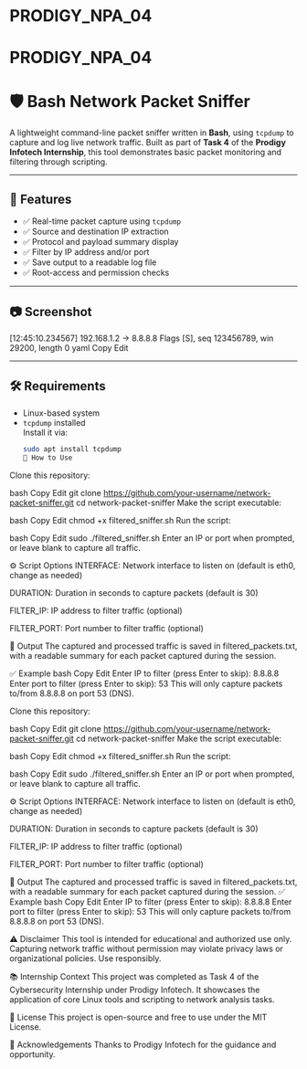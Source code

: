 # PRODIGY_NPA_04

# PRODIGY_NPA_04
# 🛡️ Bash Network Packet Sniffer

A lightweight command-line packet sniffer written in **Bash**, using `tcpdump` to capture and log live network traffic. Built as part of **Task 4** of the **Prodigy Infotech Internship**, this tool demonstrates basic packet monitoring and filtering through scripting.

---

## 📌 Features

- ✅ Real-time packet capture using `tcpdump`
- ✅ Source and destination IP extraction
- ✅ Protocol and payload summary display
- ✅ Filter by IP address and/or port
- ✅ Save output to a readable log file
- ✅ Root-access and permission checks

---

## 📷 Screenshot

[12:45:10.234567] 192.168.1.2 -> 8.8.8.8
Flags [S], seq 123456789, win 29200, length 0
yaml
Copy
Edit

---

## 🛠️ Requirements

- Linux-based system
- `tcpdump` installed  
  Install it via:
  ```bash
  sudo apt install tcpdump
  🚀 How to Use
Clone this repository:

bash
Copy
Edit
git clone https://github.com/your-username/network-packet-sniffer.git
cd network-packet-sniffer
Make the script executable:

bash
Copy
Edit
chmod +x filtered_sniffer.sh
Run the script:

bash
Copy
Edit
sudo ./filtered_sniffer.sh
Enter an IP or port when prompted, or leave blank to capture all traffic.

⚙️ Script Options
INTERFACE: Network interface to listen on (default is eth0, change as needed)

DURATION: Duration in seconds to capture packets (default is 30)

FILTER_IP: IP address to filter traffic (optional)

FILTER_PORT: Port number to filter traffic (optional)

📁 Output
The captured and processed traffic is saved in filtered_packets.txt, with a readable summary for each packet captured during the session.

✅ Example
bash
Copy
Edit
Enter IP to filter (press Enter to skip): 8.8.8.8
Enter port to filter (press Enter to skip): 53
This will only capture packets to/from 8.8.8.8 on port 53 (DNS).

Clone this repository:

bash
Copy
Edit
git clone https://github.com/your-username/network-packet-sniffer.git
cd network-packet-sniffer
Make the script executable:

bash
Copy
Edit
chmod +x filtered_sniffer.sh
Run the script:

bash
Copy
Edit
sudo ./filtered_sniffer.sh
Enter an IP or port when prompted, or leave blank to capture all traffic.

⚙️ Script Options
INTERFACE: Network interface to listen on (default is eth0, change as needed)

DURATION: Duration in seconds to capture packets (default is 30)

FILTER_IP: IP address to filter traffic (optional)

FILTER_PORT: Port number to filter traffic (optional)

📁 Output
The captured and processed traffic is saved in filtered_packets.txt, with a readable summary for each packet captured during the session.
✅ Example
bash
Copy
Edit
Enter IP to filter (press Enter to skip): 8.8.8.8
Enter port to filter (press Enter to skip): 53
This will only capture packets to/from 8.8.8.8 on port 53 (DNS).





⚠️ Disclaimer
This tool is intended for educational and authorized use only. Capturing network traffic without permission may violate privacy laws or organizational policies. Use responsibly.

📚 Internship Context
This project was completed as Task 4 of the Cybersecurity Internship under Prodigy Infotech. It showcases the application of core Linux tools and scripting to network analysis tasks.

📌 License
This project is open-source and free to use under the MIT License.

🙌 Acknowledgements
Thanks to Prodigy Infotech for the guidance and opportunity.

